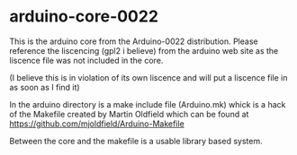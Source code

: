 arduino-core-0022
=================

This is the arduino core from the Arduino-0022 distribution. Please reference the liscencing
(gpl2 i believe) from the arduino web site as the liscence file was not included in the core.

(I believe this is in violation of its own liscence and will put a liscence file in as soon as I find it)

In the arduino directory is a make include file (Arduino.mk) whick is a hack of the Makefile
created by Martin Oldfield which can be found at https://github.com/mjoldfield/Arduino-Makefile

Between the core and the makefile is a usable library based system. 